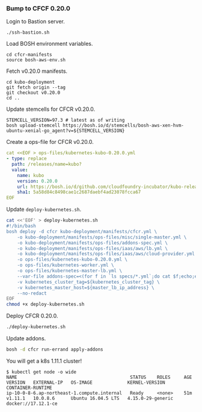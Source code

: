 ### Bump to CFCF 0.20.0

Login to Bastion server.

```
./ssh-bastion.sh 
```

Load BOSH environment variables.

```
cd cfcr-manifests
source bosh-aws-env.sh
```

Fetch v0.20.0 manifests.

```
cd kubo-deployment
git fetch origin --tag
git checkout v0.20.0
cd ..
```

Update stemcells for CFCR v0.20.0.

```
STEMCELL_VERSION=97.3 # latest as of writing
bosh upload-stemcell https://bosh.io/d/stemcells/bosh-aws-xen-hvm-ubuntu-xenial-go_agent?v=${STEMCELL_VERSION}
```

Create a ops-file for CFCR v0.20.0.

```yaml
cat <<EOF > ops-files/kubernetes-kubo-0.20.0.yml
- type: replace
  path: /releases/name=kubo?
  value:
    name: kubo
    version: 0.20.0
    url: https://bosh.io/d/github.com/cloudfoundry-incubator/kubo-release?v=0.20.0
    sha1: 5a58d84c8498cae1c2687daebf4ad23078fcca67
EOF
```

Update `deploy-kubernetes.sh`.

```bash
cat <<'EOF' > deploy-kubernetes.sh
#!/bin/bash
bosh deploy -d cfcr kubo-deployment/manifests/cfcr.yml \
    -o kubo-deployment/manifests/ops-files/misc/single-master.yml \
    -o kubo-deployment/manifests/ops-files/addons-spec.yml \
    -o kubo-deployment/manifests/ops-files/iaas/aws/lb.yml \
    -o kubo-deployment/manifests/ops-files/iaas/aws/cloud-provider.yml \
    -o ops-files/kubernetes-kubo-0.20.0.yml \
    -o ops-files/kubernetes-worker.yml \
    -o ops-files/kubernetes-master-lb.yml \
    --var-file addons-spec=<(for f in `ls specs/*.yml`;do cat $f;echo;echo "---";done) \
    -v kubernetes_cluster_tag=${kubernetes_cluster_tag} \
    -v kubernetes_master_host=${master_lb_ip_address} \
    --no-redact
EOF
chmod +x deploy-kubernetes.sh
```

Deploy CFCR 0.20.0.

```bash
./deploy-kubernetes.sh
```

Update addons.

```bash
bosh -d cfcr run-errand apply-addons
```

You will get a k8s 1.11.1 cluster!

```
$ kubectl get node -o wide
NAME                                          STATUS    ROLES     AGE       VERSION   EXTERNAL-IP   OS-IMAGE             KERNEL-VERSION       CONTAINER-RUNTIME
ip-10-0-8-6.ap-northeast-1.compute.internal   Ready     <none>    51m       v1.11.1   10.0.8.6      Ubuntu 16.04.5 LTS   4.15.0-29-generic   docker://17.12.1-ce
```
